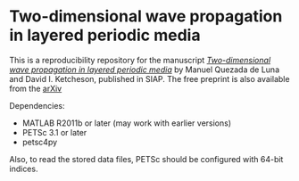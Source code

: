 Two-dimensional wave propagation in layered periodic media
=====================================================================

This is a reproducibility repository for the manuscript 
[*Two-dimensional wave propagation in layered periodic media*](https://doi.org/10.1137/130937962)
by Manuel Quezada de Luna and David I. Ketcheson, published in SIAP.  The free preprint is also available from the [arXiv](http://arxiv.org/abs/1309.6666)

Dependencies:

 - MATLAB R2011b or later (may work with earlier versions)
 - PETSc 3.1 or later
 - petsc4py

 Also, to read the stored data files, PETSc should be configured with 64-bit
 indices.
